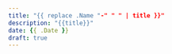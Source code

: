 ```yaml
---
title: "{{ replace .Name "-" " " | title }}"
description: "{{title}}"
date: {{ .Date }}
draft: true
---
```


